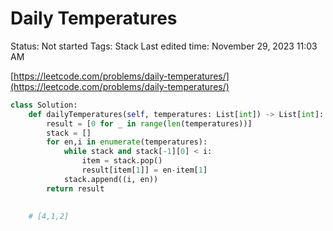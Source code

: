 # Daily Temperatures

Status: Not started
Tags: Stack
Last edited time: November 29, 2023 11:03 AM

[https://leetcode.com/problems/daily-temperatures/](https://leetcode.com/problems/daily-temperatures/)

```python
class Solution:
    def dailyTemperatures(self, temperatures: List[int]) -> List[int]:
        result = [0 for _ in range(len(temperatures))]
        stack = []
        for en,i in enumerate(temperatures):
            while stack and stack[-1][0] < i:
                item = stack.pop()
                result[item[1]] = en-item[1]
            stack.append((i, en))
        return result

    
    # [4,1,2]
```